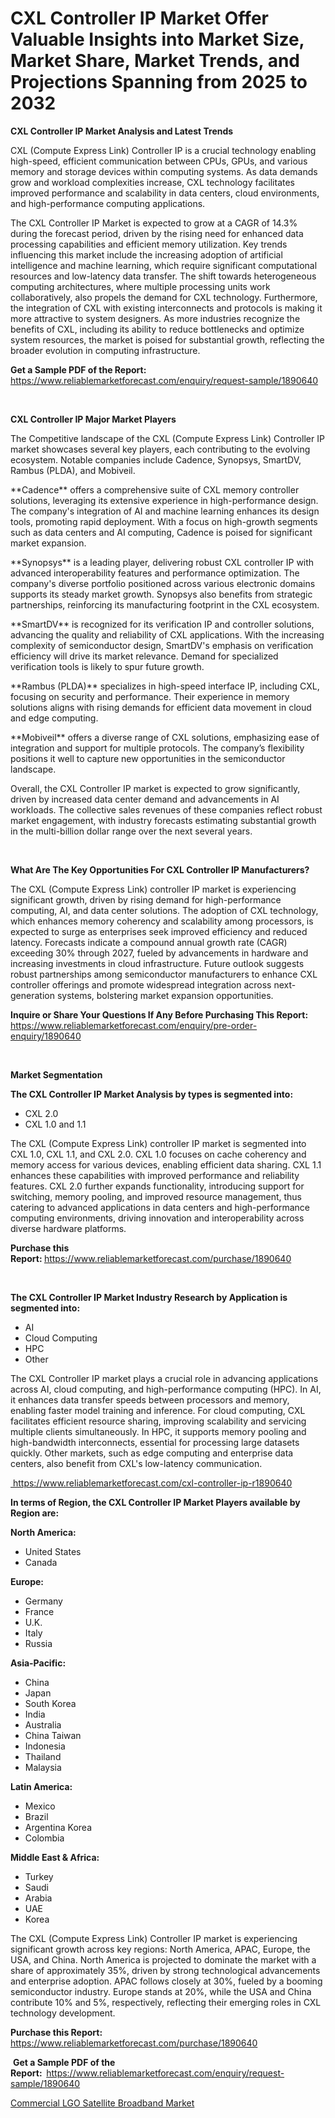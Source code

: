 <p><h1>CXL Controller IP Market Offer Valuable Insights into Market Size, Market Share, Market Trends, and Projections Spanning from 2025 to 2032</h1></p><p><strong>CXL Controller IP Market Analysis and Latest Trends</strong></p>
<p><p>CXL (Compute Express Link) Controller IP is a crucial technology enabling high-speed, efficient communication between CPUs, GPUs, and various memory and storage devices within computing systems. As data demands grow and workload complexities increase, CXL technology facilitates improved performance and scalability in data centers, cloud environments, and high-performance computing applications. </p><p>The CXL Controller IP Market is expected to grow at a CAGR of 14.3% during the forecast period, driven by the rising need for enhanced data processing capabilities and efficient memory utilization. Key trends influencing this market include the increasing adoption of artificial intelligence and machine learning, which require significant computational resources and low-latency data transfer. The shift towards heterogeneous computing architectures, where multiple processing units work collaboratively, also propels the demand for CXL technology. Furthermore, the integration of CXL with existing interconnects and protocols is making it more attractive to system designers. As more industries recognize the benefits of CXL, including its ability to reduce bottlenecks and optimize system resources, the market is poised for substantial growth, reflecting the broader evolution in computing infrastructure.</p></p>
<p><strong>Get a Sample PDF of the Report:&nbsp;</strong> <a href="https://www.reliablemarketforecast.com/enquiry/request-sample/1890640?utm_campaign=2324&utm_medium=2&utm_source=Github&utm_content=ia&utm_term=08042025&utm_id=cxl-controller-ip">https://www.reliablemarketforecast.com/enquiry/request-sample/1890640</a></p>
<p>&nbsp;</p>
<p><strong>CXL Controller IP Major Market Players</strong></p>
<p><p>The Competitive landscape of the CXL (Compute Express Link) Controller IP market showcases several key players, each contributing to the evolving ecosystem. Notable companies include Cadence, Synopsys, SmartDV, Rambus (PLDA), and Mobiveil.</p><p>**Cadence** offers a comprehensive suite of CXL memory controller solutions, leveraging its extensive experience in high-performance design. The company's integration of AI and machine learning enhances its design tools, promoting rapid deployment. With a focus on high-growth segments such as data centers and AI computing, Cadence is poised for significant market expansion.</p><p>**Synopsys** is a leading player, delivering robust CXL controller IP with advanced interoperability features and performance optimization. The company's diverse portfolio positioned across various electronic domains supports its steady market growth. Synopsys also benefits from strategic partnerships, reinforcing its manufacturing footprint in the CXL ecosystem.</p><p>**SmartDV** is recognized for its verification IP and controller solutions, advancing the quality and reliability of CXL applications. With the increasing complexity of semiconductor design, SmartDV's emphasis on verification efficiency will drive its market relevance. Demand for specialized verification tools is likely to spur future growth.</p><p>**Rambus (PLDA)** specializes in high-speed interface IP, including CXL, focusing on security and performance. Their experience in memory solutions aligns with rising demands for efficient data movement in cloud and edge computing.</p><p>**Mobiveil** offers a diverse range of CXL solutions, emphasizing ease of integration and support for multiple protocols. The company’s flexibility positions it well to capture new opportunities in the semiconductor landscape.</p><p>Overall, the CXL Controller IP market is expected to grow significantly, driven by increased data center demand and advancements in AI workloads. The collective sales revenues of these companies reflect robust market engagement, with industry forecasts estimating substantial growth in the multi-billion dollar range over the next several years.</p></p>
<p>&nbsp;</p>
<p><strong>What Are The Key Opportunities For CXL Controller IP Manufacturers?</strong></p>
<p><p>The CXL (Compute Express Link) controller IP market is experiencing significant growth, driven by rising demand for high-performance computing, AI, and data center solutions. The adoption of CXL technology, which enhances memory coherency and scalability among processors, is expected to surge as enterprises seek improved efficiency and reduced latency. Forecasts indicate a compound annual growth rate (CAGR) exceeding 30% through 2027, fueled by advancements in hardware and increasing investments in cloud infrastructure. Future outlook suggests robust partnerships among semiconductor manufacturers to enhance CXL controller offerings and promote widespread integration across next-generation systems, bolstering market expansion opportunities.</p></p>
<p><strong>Inquire or Share Your Questions If Any Before Purchasing This Report:</strong> <a href="https://www.reliablemarketforecast.com/enquiry/pre-order-enquiry/1890640?utm_campaign=2324&utm_medium=2&utm_source=Github&utm_content=ia&utm_term=08042025&utm_id=cxl-controller-ip">https://www.reliablemarketforecast.com/enquiry/pre-order-enquiry/1890640</a></p>
<p>&nbsp;</p>
<p><strong>Market Segmentation</strong></p>
<p><strong>The CXL Controller IP Market Analysis by types is segmented into:</strong></p>
<p><ul><li>CXL 2.0</li><li>CXL 1.0 and 1.1</li></ul></p>
<p><p>The CXL (Compute Express Link) controller IP market is segmented into CXL 1.0, CXL 1.1, and CXL 2.0. CXL 1.0 focuses on cache coherency and memory access for various devices, enabling efficient data sharing. CXL 1.1 enhances these capabilities with improved performance and reliability features. CXL 2.0 further expands functionality, introducing support for switching, memory pooling, and improved resource management, thus catering to advanced applications in data centers and high-performance computing environments, driving innovation and interoperability across diverse hardware platforms.</p></p>
<p><strong>Purchase this Report:&nbsp;</strong><a href="https://www.reliablemarketforecast.com/purchase/1890640?utm_campaign=2324&utm_medium=2&utm_source=Github&utm_content=ia&utm_term=08042025&utm_id=cxl-controller-ip">https://www.reliablemarketforecast.com/purchase/1890640</a></p>
<p>&nbsp;</p>
<p><strong>The CXL Controller IP Market Industry Research by Application is segmented into:</strong></p>
<p><ul><li>AI</li><li>Cloud Computing</li><li>HPC</li><li>Other</li></ul></p>
<p><p>The CXL Controller IP market plays a crucial role in advancing applications across AI, cloud computing, and high-performance computing (HPC). In AI, it enhances data transfer speeds between processors and memory, enabling faster model training and inference. For cloud computing, CXL facilitates efficient resource sharing, improving scalability and servicing multiple clients simultaneously. In HPC, it supports memory pooling and high-bandwidth interconnects, essential for processing large datasets quickly. Other markets, such as edge computing and enterprise data centers, also benefit from CXL's low-latency communication.</p></p>
<p><a href="https://www.reliablemarketforecast.com/cxl-controller-ip-r1890640?utm_campaign=2324&utm_medium=2&utm_source=Github&utm_content=ia&utm_term=08042025&utm_id=cxl-controller-ip">&nbsp;https://www.reliablemarketforecast.com/cxl-controller-ip-r1890640</a></p>
<p><strong>In terms of Region, the CXL Controller IP Market Players available by Region are:</strong></p>
<p>
    <p> <strong> North America: </strong>
        <ul>
            <li>United States</li>
            <li>Canada</li>
        </ul>
        </p> 
    <p> <strong> Europe: </strong>
        <ul>
            <li>Germany</li>
            <li>France</li>
            <li>U.K.</li>
            <li>Italy</li>
            <li>Russia</li>
        </ul>
        </p> 
    <p> <strong> Asia-Pacific: </strong>
        <ul>
            <li>China</li>
            <li>Japan</li>
            <li>South Korea</li>
            <li>India</li>
            <li>Australia</li>
            <li>China Taiwan</li>
            <li>Indonesia</li>
            <li>Thailand</li>
            <li>Malaysia</li>
        </ul>
        </p> 
    <p> <strong> Latin America: </strong>
        <ul>
            <li>Mexico</li>
            <li>Brazil</li>
            <li>Argentina Korea</li>
            <li>Colombia</li>
        </ul>
        </p> 
    <p> <strong> Middle East & Africa: </strong>
        <ul>
            <li>Turkey</li>
            <li>Saudi</li>
            <li>Arabia</li>
            <li>UAE</li>
            <li>Korea</li>
        </ul>
    </p>
    </p>
<p><p>The CXL (Compute Express Link) Controller IP market is experiencing significant growth across key regions: North America, APAC, Europe, the USA, and China. North America is projected to dominate the market with a share of approximately 35%, driven by strong technological advancements and enterprise adoption. APAC follows closely at 30%, fueled by a booming semiconductor industry. Europe stands at 20%, while the USA and China contribute 10% and 5%, respectively, reflecting their emerging roles in CXL technology development.</p></p>
<p><strong>Purchase this Report: </strong><a href="https://www.reliablemarketforecast.com/purchase/1890640?utm_campaign=2324&utm_medium=2&utm_source=Github&utm_content=ia&utm_term=08042025&utm_id=cxl-controller-ip">https://www.reliablemarketforecast.com/purchase/1890640</a></p>
<p>&nbsp;<strong>Get a Sample PDF of the Report:&nbsp;&nbsp;</strong><a href="https://www.reliablemarketforecast.com/enquiry/request-sample/1890640?utm_campaign=2324&utm_medium=2&utm_source=Github&utm_content=ia&utm_term=08042025&utm_id=cxl-controller-ip">https://www.reliablemarketforecast.com/enquiry/request-sample/1890640</a></p>
<p><strong></strong></p>
<p><p><a href="https://github.com/kbollin866/Market-Research-Report-List-1/blob/main/commercial-lgo-satellite-broadband-market.md?utm_campaign=2324&utm_medium=2&utm_source=Github&utm_content=ia&utm_term=08042025&utm_id=cxl-controller-ip">Commercial LGO Satellite Broadband Market</a></p></p>